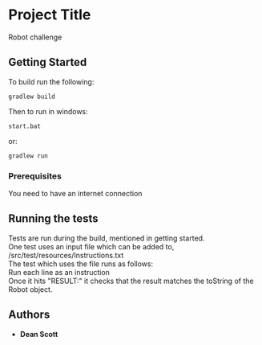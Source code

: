 # Project Title

Robot challenge

## Getting Started

To build run the following:
```
gradlew build
```
Then to run in windows:
```
start.bat
```
or:
```
gradlew run
```

### Prerequisites

You need to have an internet connection

## Running the tests

Tests are run during the build, mentioned in getting started.  
One test uses an input file which can be added to, /src/test/resources/Instructions.txt  
The test which uses the file runs as follows:  
Run each line as an instruction  
Once it hits "RESULT:" it checks that the result matches the toString of the Robot object.  

## Authors

* **Dean Scott**
